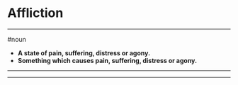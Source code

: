# Affliction
---
#noun
- **A state of pain, suffering, distress or agony.**
- **Something which causes pain, suffering, distress or agony.**
---
---
